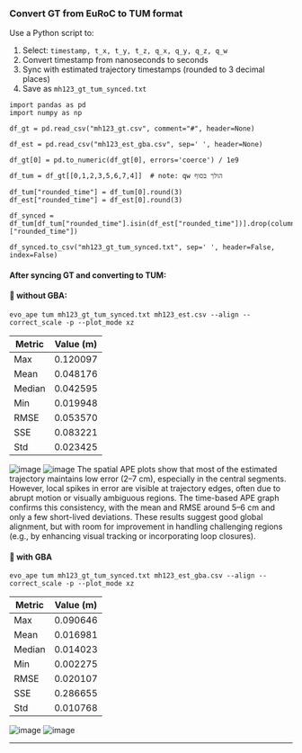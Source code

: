 ### Convert GT from EuRoC to TUM format

Use a Python script to:

1. Select: `timestamp, t_x, t_y, t_z, q_x, q_y, q_z, q_w`
2. Convert timestamp from nanoseconds to seconds
3. Sync with estimated trajectory timestamps (rounded to 3 decimal places)
4. Save as `mh123_gt_tum_synced.txt`

```
import pandas as pd
import numpy as np

df_gt = pd.read_csv("mh123_gt.csv", comment="#", header=None)

df_est = pd.read_csv("mh123_est_gba.csv", sep=' ', header=None)

df_gt[0] = pd.to_numeric(df_gt[0], errors='coerce') / 1e9

df_tum = df_gt[[0,1,2,3,5,6,7,4]]  # note: qw הולך בסוף

df_tum["rounded_time"] = df_tum[0].round(3)
df_est["rounded_time"] = df_est[0].round(3)

df_synced = df_tum[df_tum["rounded_time"].isin(df_est["rounded_time"])].drop(columns=["rounded_time"])

df_synced.to_csv("mh123_gt_tum_synced.txt", sep=' ', header=False, index=False)
```

#### After syncing GT and converting to TUM:

#### 🔹 without GBA:
 ```evo_ape tum mh123_gt_tum_synced.txt mh123_est.csv --align --correct_scale -p --plot_mode xz```

 | Metric | Value (m) |
| ------ | --------- |
| Max    | 0.120097  |
| Mean   | 0.048176  |
| Median | 0.042595  |
| Min    | 0.019948  |
| RMSE   | 0.053570  |
| SSE    | 0.083221  |
| Std    | 0.023425  |

   ![image](https://github.com/user-attachments/assets/fb5f7cd2-2fae-427c-86b8-ff6917f62507)
   ![image](https://github.com/user-attachments/assets/3d299a04-9363-45f1-ad2d-e4c30f7de4ff)
The spatial APE plots show that most of the estimated trajectory maintains low error (2–7 cm), especially in the central segments. However, local spikes in error are visible at trajectory edges, often due to abrupt motion or visually ambiguous regions. The time-based APE graph confirms this consistency, with the mean and RMSE around 5–6 cm and only a few short-lived deviations. These results suggest good global alignment, but with room for improvement in handling challenging regions (e.g., by enhancing visual tracking or incorporating loop closures).



#### 🔹 with GBA
```evo_ape tum mh123_gt_tum_synced.txt mh123_est_gba.csv --align --correct_scale -p --plot_mode xz```

| Metric | Value (m) |
| ------ | --------- |
| Max    | 0.090646  |
| Mean   | 0.016981  |
| Median | 0.014023  |
| Min    | 0.002275  |
| RMSE   | 0.020107  |
| SSE    | 0.286655  |
| Std    | 0.010768  |

![image](https://github.com/user-attachments/assets/c5a355c1-f416-489c-8710-737935a83c4e)
![image](https://github.com/user-attachments/assets/dd38fcd3-088d-4fff-a896-27dc0cb47e77)


---
